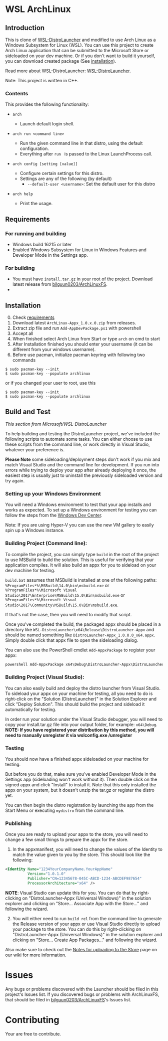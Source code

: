 # WSL ArchLinux
## Introduction 
  This is clone of [WSL-DistroLauncher](https://github.com/Microsoft/WSL-DistroLauncher) and modified to use Arch Linux as a Windows Subsystem for Linux (WSL). You can use this project to create Arch Linux application that can be submitted to the Microsoft Store or sideloaded on your dev machine. Or if you don't want to build it yourself, you can download created package (See [installation](#installation)).

  Read more about WSL-DistroLauncher: [WSL-DistroLauncher](https://github.com/Microsoft/WSL-DistroLauncher).
  
  Note: This project is written in C++.
  
### Contents
  This provides the following functionality:

  * `arch`
    - Launch default login shell.

  * `arch run <command line>`
    - Run the given command line in that distro, using the default configuration.
    - Everything after `run ` is passed to the Linux LaunchProcess call.

  * `arch config [setting [value]]`
    - Configure certain settings for this distro.
    - Settings are any of the following (by default)
      - `--default-user <username>`: Set the default user for this distro

  * `arch help`
    - Print the usage.

## Requirements

### For running and building

- Windows build 16215 or later
- Enabled Windows Subsystem for Linux in Windows Features and Developer Mode in the Settings app.

### For building

- You must have `install.tar.gz` in your root of the project. Download latest release from [bilguun0203/ArchLinuxFS](https://github.com/bilguun0203/ArchLinuxFS/releases/latest).
- 

## Installation

0. Check [requirements](#requirements)
1. Download latest `ArchLinux-Appx_1.0.x.0.zip` from releases.
2. Extract zip file and run `Add-AppDevPackage.ps1` with powershell
3. Accept all
4. When finished select Arch Linux from Start or type `arch` on cmd to start
5. After Installation finished you should enter your username (it can be different from your windows username).
6. Before use pacman, initialize pacman keyring with following two commands
```
$ sudo pacman-key --init
$ sudo pacman-key --populate archlinux
```
or if you changed your user to root, use this
```
$ sudo pacman-key --init
$ sudo pacman-key --populate archlinux
```

## Build and Test
  _This section from Microsoft/WSL-DistroLauncher_
  
  To help building and testing the DistroLauncher project, we've included the following scripts to automate some tasks. You can either choose to use these scripts from the command line, or work directly in Visual Studio, whatever your preference is. 

  **Please Note** some sideloading/deployment steps don't work if you mix and match Visual Studio and the command line for development. If you run into errors while trying to deploy your app after already deploying it once, the easiest step is usually just to uninstall the previously sideloaded version and try again. 

### Setting up your Windows Environment
You will need a Windows environment to test that your app installs and works as expected. To set up a Windows environment for testing you can follow the steps from the [Windows Dev Center](https://developer.microsoft.com/en-us/windows/downloads/virtual-machines).

Note: If you are using Hyper-V you can use the new VM gallery to easily spin up a Windows instance.

### Building Project (Command line):
  To compile the project, you can simply type `build` in the root of the project
  to use MSBuild to build the solution. This is useful for verifying that your application compiles. It will also build an appx for you to sideload on your dev machine for testing.
  
  `build.bat` assumes that MSBuild is installed at one of the following paths:
  `%ProgramFiles*%\MSBuild\14.0\bin\msbuild.exe` or
  `%ProgramFiles*%\Microsoft Visual Studio\2017\Enterprise\MSBuild\15.0\Bin\msbuild.exe` or
  `%ProgramFiles*%\Microsoft Visual Studio\2017\Community\MSBuild\15.0\Bin\msbuild.exe`.

  If that's not the case, then you will need to modify that script.

  Once you've completed the build, the packaged appx should be placed in a directory like `WSL-DistroLauncher\x64\Release\DistroLauncher-Appx` and should be named something like `DistroLauncher-Appx_1.0.0.0_x64.appx`. Simply double click that appx file to open the sideloading dialog. 

  You can also use the PowerShell cmdlet `Add-AppxPackage` to register your appx:
  ``` powershell
  powershell Add-AppxPackage x64\Debug\DistroLauncher-Appx\DistroLauncher-Appx_1.0.0.0_x64_Debug.appx
  ```

### Building Project (Visual Studio):

  You can also easily build and deploy the distro launcher from Visual Studio. To sideload your appx on your machine for testing, all you need to do is right-click on the "Solution (DistroLauncher)" in the Solution Explorer and click "Deploy Solution". This should build the project and sideload it automatically for testing.

  In order run your solution under the Visual Studio debugger, you will need to copy your install.tar.gz file into your output folder, for example: `x64\Debug`. **NOTE: If you have registered your distribution by this method, you will need to manually unregister it via wslconfig.exe /unregister**

### Testing
  You should now have a finished appx sideloaded on your machine for testing.

  But before you do that, make sure you've enabled Developer Mode in the Settings app (sideloading won't work without it). Then double click on the signed appx and click "Install" to install it. Note that this only installed the appx on your system, but it doesn't unzip the tar.gz or register the distro yet. 

  You can then begin the distro registration by launching the app from the Start Menu or executing `mydistro` from the command line. 

### Publishing
  Once you are ready to upload your appx to the store, you will need to change a few small things to prepare the appx for the store.  

  1. In the appxmanifest, you will need to change the values of the Identity to match the value given to you by the store. This should look like the following:

  ``` xml
  <Identity Name="1234YourCompanyName.YourAppName"
            Version="1.0.1.0"
            Publisher="CN=12345678-045C-ABCD-1234-ABCDEF987654"
            ProcessorArchitecture="x64" />
  ```

  **NOTE**: Visual Studio can update this for you. You can do that by right-clicking on "DistroLauncher-Appx (Universal Windows)" in the solution explorer and clicking on "Store... Associate App with the Store..." and following the wizard. 

  2. You will either need to run `build rel` from the command line to generate the Release version of your appx or use Visual Studio directly to upload your package to the store. You can do this by right-clicking on "DistroLauncher-Appx (Universal Windows)" in the solution explorer and clicking on "Store... Create App Packages..." and following the wizard. 

  Also make sure to check out the [Notes for uploading to the Store](https://github.com/Microsoft/WSL-DistroLauncher/wiki/Notes-for-uploading-to-the-Store) page on our wiki for more information.

# Issues
Any bugs or problems discovered with the Launcher should be filed in this project's Issues list. If you discovered bugs or problems with ArchLinuxFS, that should be filed in [bilguun0203/ArchLinuxFS](https://github.com/bilguun0203/ArchLinuxFS)'s Issues list.

# Contributing
Your are free to contribute.
